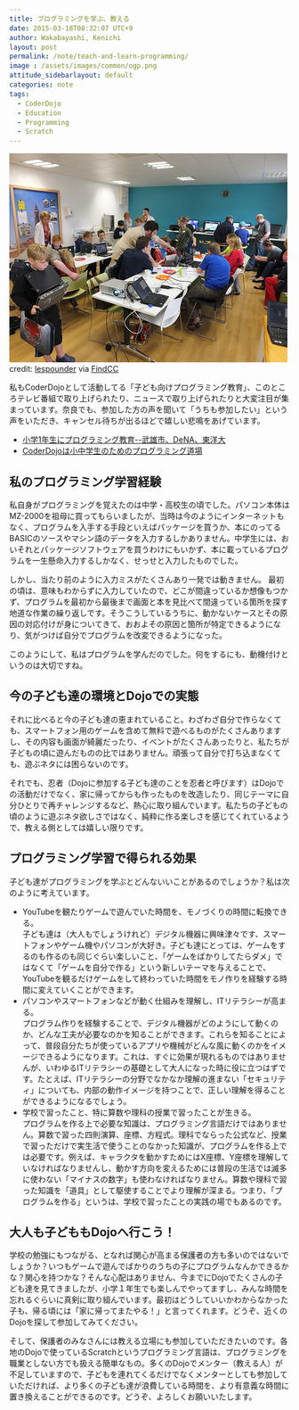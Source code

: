 ```yaml
---
title: プログラミングを学ぶ、教える
date: 2015-03-18T08:32:07 UTC+9
author: Wakabayashi, Kenichi
layout: post
permalink: /note/teach-and-learn-programming/
image : /assets/images/common/ogp.png
attitude_sidebarlayout: default
categories: note
tags:
  - CoderDojo
  - Education
  - Programming
  - Scratch
---
```

![CoderDojo](/assets/images/2015/03/CoderDojo.jpg)
credit: [lespounder](http://www.flickr.com/photos/45703688@N07/14071936419/) via [FindCC](http://findcc.net)

私もCoderDojoとして活動してる「子ども向けプログラミング教育」、このところテレビ番組で取り上げられたり、ニュースで取り上げられたりと大変注目が集まっています。奈良でも、参加した方の声を聞いて「うちも参加したい」という声をいただき、キャンセル待ちが出るほどで嬉しい悲鳴をあげています。

- [小学1年生にプログラミング教育--武雄市、DeNA、東洋大](http://japan.zdnet.com/article/35060367/)
- [CoderDojoは小中学生のためのプログラミング道場](hfre="http://coderdojo.jp/)

## 私のプログラミング学習経験
私自身がプログラミングを覚えたのは中学・高校生の頃でした。パソコン本体はMZ-2000を祖母に買ってもらいましたが、当時は今のようにインターネットもなく、プログラムを入手する手段といえばパッケージを買うか、本にのってるBASICのソースやマシン語のデータを入力するしかありません。中学生には、おいそれとパッケージソフトウェアを買うわけにもいかず、本に載っているプログラムを一生懸命入力するしかなく、せっせと入力したものでした。

しかし、当たり前のように入力ミスがたくさんあり一発では動きません。
最初の頃は、意味もわからずに入力していたので、どこが間違っているか想像もつかず、プログラムを最初から最後まで画面と本を見比べて間違っている箇所を探す地道な作業の繰り返しです。そうこうしているうちに、動かないケースとその原因の対応付けが身についてきて、おおよその原因と箇所が特定できるようになり、気がつけば自分でプログラムを改変できるようになった。

このようにして、私はプログラムを学んだのでした。何をするにも、動機付けというのは大切ですね。

## 今の子ども達の環境とDojoでの実態
それに比べると今の子ども達の恵まれていること。わざわざ自分で作らなくても、スマートフォン用のゲームを含めて無料で遊べるものがたくさんありますし、その内容も画面が綺麗だったり、イベントがたくさんあったりと、私たちが子どもの頃に遊んだものの比ではありません。頑張って自分で打ち込まなくても、遊ぶネタには困らないのです。

それでも、忍者（Dojoに参加する子ども達のことを忍者と呼びます）はDojoでの活動だけでなく、家に帰ってからも作ったものを改造したり、同じテーマに自分ひとりで再チャレンジするなど、熱心に取り組んでいます。私たちの子どもの頃のように遊ぶネタ欲しさではなく、純粋に作る楽しさを感じてくれているようで、教える側としては嬉しい限りです。

## プログラミング学習で得られる効果
子ども達がプログラミングを学ぶとどんないいことがあるのでしょうか？私は次のように考えています。

- YouTubeを観たりゲームで遊んでいた時間を、モノづくりの時間に転換できる。  
子ども達は（大人もでしょうけれど）デジタル機器に興味津々です、スマートフォンやゲーム機やパソコンが大好き。子ども達にとっては、ゲームをするのも作るのも同じぐらい楽しいこと、「ゲームをばかりしてたらダメ」ではなくて「ゲームを自分で作る」という新しいテーマを与えることで、YouTubeを観るだけゲームをして終わっていた時間をモノ作りを経験する時間に変えていくことができます。
- パソコンやスマートフォンなどが動く仕組みを理解し、ITリテラシーが高まる。  
プログラム作りを経験することで、デジタル機器がどのようにして動くのか、どんな工夫が必要なのかを知ることができます。これらを知ることによって、普段自分たちが使っているアプリや機械がどんな風に動くのかをイメージできるようになります。これは、すぐに効果が現れるものではありませんが、いわゆるITリテラシーの基礎として大人になった時に役に立つはずです。たとえば、ITリテラシーの分野でなかなか理解の進まない「セキュリティ」についても、内部の動作イメージを持つことで、正しい理解を得ることができるようになるでしょう。
- 学校で習ったこと、特に算数や理科の授業で習ったことが生きる。  
プログラムを作る上で必要な知識は、プログラミング言語だけではありません。算数で習った四則演算、座標、方程式。理科でならった公式など、授業で習っただけで実生活で使うことのなかった知識が、プログラムを作る上では必要です。例えば、キャラクタを動かすためにはX座標、Y座標を理解していなければなりませんし、動かす方向を変えるためには普段の生活では滅多に使わない「マイナスの数字」も使わなければなりません。算数や理科で習った知識を「道具」として駆使することでより理解が深まる。つまり、「プログラムを作る」というは、学校で習ったことの実践の場でもあるのです。

## 大人も子どももDojoへ行こう！
学校の勉強にもつながる、となれば関心が高まる保護者の方も多いのではないでしょうか？いつもゲームで遊んでばかりのうちの子にプログラムなんかできるかな？関心を持つかな？そんな心配はありません、今までにDojoでたくさんの子ども達を見てきましたが、小学１年生でも楽しんでやってますし、みんな時間を忘れるぐらいに真剣に取り組んでいます。最初はどうしていいかわからなかった子も、帰る頃には「家に帰ってまたやる！」と言ってくれます。どうぞ、近くのDojoを探して参加してみてください。

そして、保護者のみなさんには教える立場にも参加していただきたいのです。各地のDojoで使っているScratchというプログラミング言語は、プログラミングを職業としない方でも扱える簡単なもの。多くのDojoでメンター（教える人）が不足していますので、子どもを連れてくるだけでなくメンターとしても参加していただければ、より多くの子ども達が浪費している時間を、より有意義な時間に置き換えることができるのです。どうぞ、よろしくお願いいたします。
